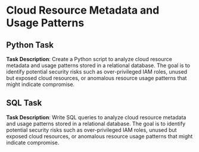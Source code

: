# Cloud Resource Metadata and Usage Patterns

## Python Task

**Task Description**: Create a Python script to analyze cloud resource metadata and usage patterns stored in a relational database. The goal is to identify potential security risks such as over-privileged IAM roles, unused but exposed cloud resources, or anomalous resource usage patterns that might indicate compromise.

## SQL Task

**Task Description**: Write SQL queries to analyze cloud resource metadata and usage patterns stored in a relational database. The goal is to identify potential security risks such as over-privileged IAM roles, unused but exposed cloud resources, or anomalous resource usage patterns that might indicate compromise.
